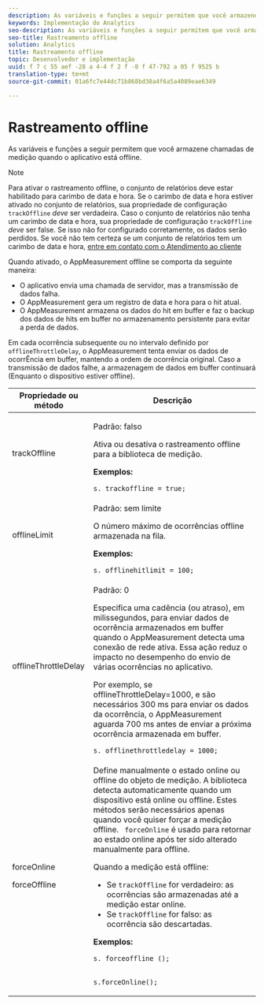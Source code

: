 ```yaml
---
description: As variáveis e funções a seguir permitem que você armazene chamadas de medição quando o aplicativo está offline.
keywords: Implementação do Analytics
seo-description: As variáveis e funções a seguir permitem que você armazene chamadas de medição quando o aplicativo está offline.
seo-title: Rastreamento offline
solution: Analytics
title: Rastreamento offline
topic: Desenvolvedor e implementação
uuid: f 7 c 55 aef -28 a 4-4 f 2 f -8 f 47-792 a 05 f 9525 b
translation-type: tm+mt
source-git-commit: 01a6fc7e44dc71b868bd38a4f6a5a4089eae6349

---
```



# Rastreamento offline

As variáveis e funções a seguir permitem que você armazene chamadas de medição quando o aplicativo está offline.

>[!NOTE]
>
>Para ativar o rastreamento offline, o conjunto de relatórios deve estar habilitado para carimbo de data e hora. Se o carimbo de data e hora estiver ativado no conjunto de relatórios, sua propriedade de configuração `trackOffline` *deve* ser verdadeira. Caso o conjunto de relatórios não tenha um carimbo de data e hora, sua propriedade de configuração `trackOffline` *deve* ser false. Se isso não for configurado corretamente, os dados serão perdidos. Se você não tem certeza se um conjunto de relatórios tem um carimbo de data e hora, [entre em contato com o Atendimento ao cliente](https://helpx.adobe.com/contact/enterprise-support.ec.html#analytics)

Quando ativado, o AppMeasurement offline se comporta da seguinte maneira:

* O aplicativo envia uma chamada de servidor, mas a transmissão de dados falha.
* O AppMeasurement gera um registro de data e hora para o hit atual.
* O AppMeasurement armazena os dados do hit em buffer e faz o backup dos dados de hits em buffer no armazenamento persistente para evitar a perda de dados.

Em cada ocorrência subsequente ou no intervalo definido por `offlineThrottleDelay`, o AppMeasurement tenta enviar os dados de ocorrÊncia em buffer, mantendo a ordem de ocorrência original. Caso a transmissão de dados falhe, a armazenagem de dados em buffer continuará (Enquanto o dispositivo estiver offline).

<table id="table_E8FD8C89025C4E819FE2FEBC7A78984D"> 
 <thead> 
  <tr> 
   <th colname="col1" class="entry"> Propriedade ou método </th> 
   <th colname="col2" class="entry"> Descrição </th> 
  </tr> 
 </thead>
 <tbody> 
  <tr> 
   <td colname="col1"> <p>trackOffline </p> </td> 
   <td colname="col2"> <p>Padrão: falso </p> <p>Ativa ou desativa o rastreamento offline para a biblioteca de medição. </p> <p> <b>Exemplos:</b> </p> 
    <code class="syntax c">s. trackoffline = true; </code>
  </td> 
  </tr> 
  <tr> 
   <td colname="col1"> <p>offlineLimit </p> </td> 
   <td colname="col2"> <p>Padrão: sem limite </p> <p>O número máximo de ocorrências offline armazenada na fila.  </p> <p> <b>Exemplos:</b> </p> 
    <code class="syntax c">s. offlinehitlimit = 100; </code>
  </td> 
  </tr> 
  <tr> 
   <td colname="col1"> <p>offlineThrottleDelay </p> </td> 
   <td colname="col2"> <p>Padrão: 0 </p> <p>Especifica uma cadência (ou atraso), em milissegundos, para enviar dados de ocorrência armazenados em buffer quando o AppMeasurement detecta uma conexão de rede ativa. Essa ação reduz o impacto no desempenho do envio de várias ocorrências no aplicativo. </p> <p>Por exemplo, se offlineThrottleDelay=1000, e são necessários 300 ms para enviar os dados da ocorrência, o AppMeasurement aguarda 700 ms antes de enviar a próxima ocorrência armazenada em buffer. </p> 
    <code class="syntax c">s. offlinethrottledelay = 1000; </code>
  </td> 
  </tr> 
  <tr> 
   <td colname="col1"> <p>forceOnline </p> <p>forceOffline </p> </td> 
   <td colname="col2"> <p> Define manualmente o estado online ou offline do objeto de medição. A biblioteca detecta automaticamente quando um dispositivo está online ou offline. Estes métodos serão necessários apenas quando você quiser forçar a medição offline. <code> forceOnline</code> é usado para retornar ao estado online após ter sido alterado manualmente para offline. </p> <p>Quando a medição está offline: </p> 
    <ul id="ul_5A9CFD2968F64F938652C1D779EB7589"> 
     <li id="li_AF074C55DFED4DC8BD8CF3D25805040C"> Se <code>trackOffline</code> for verdadeiro: as ocorrências são armazenadas até a medição estar online. </li> 
     <li id="li_6A623377462548DB97C31654EADCFAF3"> Se <code>trackOffline</code> for falso: as ocorrência são descartadas. </li> 
    </ul> <p> <b>Exemplos:</b> </p> 
    <code class="syntax c">s. forceoffline ();

s.forceOnline();
</code> </td>
</tr> 
 </tbody> 
</table>
